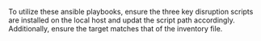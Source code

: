 To utilize these ansible playbooks, ensure the three key disruption scripts are installed on the local host and updat the script path accordingly. 
Additionally, ensure the target matches that of the inventory file. 